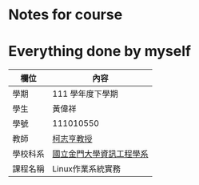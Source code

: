 # **Notes for course**
# **Everything done by myself**

欄位 | 內容
-----|--------
學期 | 111 學年度下學期
學生 |  黃偉祥
學號 | 111010550
教師 | [柯志亨教授](https://nqucsie.myqnapcloud.com/smallko/)
學校科系 | [國立金門大學資訊工程學系](https://csie.nqu.edu.tw)
課程名稱 | Linux作業系統實務
